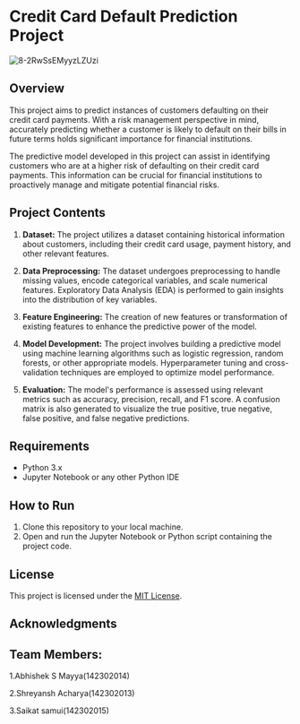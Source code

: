 # Credit Card Default Prediction Project

![8-2RwSsEMyyzLZUzi](https://github.com/ShreyanshAcharya/Credit_card_default_prediction/assets/59439172/9731e2c0-99b2-4791-b4bf-647d09b09356)


## Overview

This project aims to predict instances of customers defaulting on their credit card payments. With a risk management perspective in mind, accurately predicting whether a customer is likely to default on their bills in future terms holds significant importance for financial institutions.

The predictive model developed in this project can assist in identifying customers who are at a higher risk of defaulting on their credit card payments. This information can be crucial for financial institutions to proactively manage and mitigate potential financial risks.

## Project Contents

1. **Dataset:** The project utilizes a dataset containing historical information about customers, including their credit card usage, payment history, and other relevant features.

2. **Data Preprocessing:** The dataset undergoes preprocessing to handle missing values, encode categorical variables, and scale numerical features. Exploratory Data Analysis (EDA) is performed to gain insights into the distribution of key variables.

3. **Feature Engineering:** The creation of new features or transformation of existing features to enhance the predictive power of the model.

4. **Model Development:** The project involves building a predictive model using machine learning algorithms such as logistic regression, random forests, or other appropriate models. Hyperparameter tuning and cross-validation techniques are employed to optimize model performance.

5. **Evaluation:** The model's performance is assessed using relevant metrics such as accuracy, precision, recall, and F1 score. A confusion matrix is also generated to visualize the true positive, true negative, false positive, and false negative predictions.


## Requirements

- Python 3.x
- Jupyter Notebook or any other Python IDE

## How to Run

1. Clone this repository to your local machine.
2. Open and run the Jupyter Notebook or Python script containing the project code.

## License

This project is licensed under the [MIT License](LICENSE).

## Acknowledgments
## Team Members:
1.Abhishek S Mayya(142302014)

2.Shreyansh Acharya(142302013)

3.Saikat samui(142302015)


